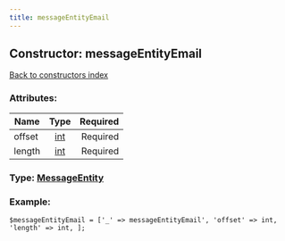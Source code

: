 ```yaml
---
title: messageEntityEmail
---
```

## Constructor: messageEntityEmail  
[Back to constructors index](index.md)



### Attributes:

| Name     |    Type       | Required |
|----------|:-------------:|---------:|
|offset|[int](../types/int.md) | Required|
|length|[int](../types/int.md) | Required|



### Type: [MessageEntity](../types/MessageEntity.md)


### Example:

```
$messageEntityEmail = ['_' => messageEntityEmail', 'offset' => int, 'length' => int, ];
```